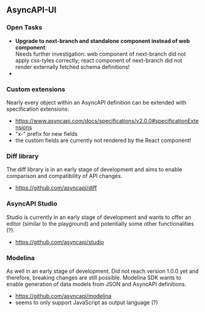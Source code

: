 ## AsyncAPI-UI

### Open Tasks
* **Upgrade to next-branch and standalone component instead of web component**: \
Needs further investigation: web component of next-branch did not apply css-tyles correctly; react
component of next-branch did not render externally fetched schema definitions!
* 



### Custom extensions
Nearly every object within an AsyncAPI definition can be extended with specification extensions:
* https://www.asyncapi.com/docs/specifications/v2.0.0#specificationExtensions
* "x-" prefix for new fields
* the custom fields are currently not rendered by the React component!

### Diff library
The diff library is in an early stage of development and aims to enable comparison and compatibility of API changes.
* https://github.com/asyncapi/diff

### AsyncAPI Studio
Studio is currently in an early stage of development and wants to offer an editor (similar to the playground)
and potentially some other functionalities (?).
* https://github.com/asyncapi/studio

### Modelina
As well in an early stage of development. Did not reach version 1.0.0 yet and therefore, breaking changes 
are still possible. Modelina SDK wants to enable generation of data models from JSON and AsyncAPI definitions.
* https://github.com/asyncapi/modelina
* seems to only support JavaScript as output language (?)
